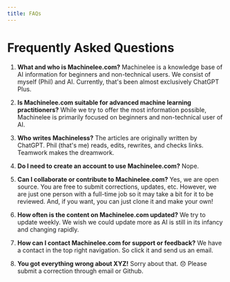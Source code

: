 ```yaml
---
title: FAQs
---
```


# Frequently Asked Questions

1. **What and who is Machinelee.com?**
   Machinelee is a knowledge base of AI information for beginners and non-technical users. We consist of myself (Phil) and AI. Currently, that's been almost exclusively ChatGPT Plus.

2. **Is Machinelee.com suitable for advanced machine learning practitioners?**
   While we try to offer the most information possible, Machinelee is primarily focused on beginners and non-technical user of AI.

3. **Who writes Machineless?**
    The articles are originally written by ChatGPT. Phil (that's me) reads, edits, rewrites, and checks links. Teamwork makes the dreamwork.

4. **Do I need to create an account to use Machinelee.com?**
   Nope.

5. **Can I collaborate or contribute to Machinelee.com?**
   Yes, we are open source. You are free to submit corrections, updates, etc. However, we are just one person with a full-time job so it may take a bit for it to be reviewed. And, if you want, you can just clone it and make your own!

6. **How often is the content on Machinelee.com updated?**
   We try to update weekly. We wish we could update more as AI is still in its infancy and changing rapidly.

7. **How can I contact Machinelee.com for support or feedback?**
    We have a contact in the top right navigation. So click it and send us an email.

8. **You got everything wrong about XYZ!**
    Sorry about that. 😞 Please submit a correction through email or Github.